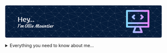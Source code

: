 ![Header](./github-header-image5.png)

<details>
<summary> Everything you need to know about me...</summary>
</details>
